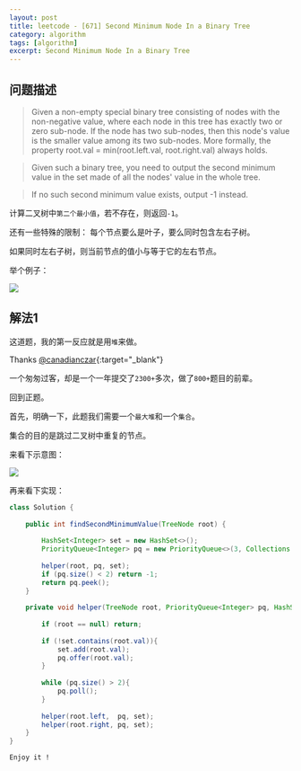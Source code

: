 ```yaml
---
layout: post
title: leetcode - [671] Second Minimum Node In a Binary Tree
category: algorithm
tags: [algorithm]
excerpt: Second Minimum Node In a Binary Tree
---
```


## 问题描述  

> Given a non-empty special binary tree consisting of nodes with the non-negative value, where each node in this tree has exactly two or zero sub-node. If the node has two sub-nodes, then this node's value is the smaller value among its two sub-nodes. More formally, the property root.val = min(root.left.val, root.right.val) always holds.   

> Given such a binary tree, you need to output the second minimum value in the set made of all the nodes' value in the whole tree.  

> If no such second minimum value exists, output -1 instead.  


计算二叉树中`第二个最小值`，若不存在，则返回`-1`。  

还有一些特殊的限制： 每个节点要么是叶子，要么同时包含左右子树。  

如果同时左右子树，则当前节点的值小与等于它的左右节点。  


举个例子：  

![](https://yyc-images.oss-cn-beijing.aliyuncs.com/leetcode_671_demo.png)  


## 解法1  

这道题，我的第一反应就是用`堆`来做。  


Thanks [@canadianczar](https://leetcode.com/problems/second-minimum-node-in-a-binary-tree/discuss/352770/Java-1ms-solution-using-max-heap-Set-and-preorder-traversal-with-comments){:target="_blank"}  

一个匆匆过客，却是一个一年提交了`2300+`多次，做了`800+`题目的前辈。   

回到正题。  

首先，明确一下，此题我们需要一个`最大堆`和一个`集合`。  

集合的目的是跳过二叉树中重复的节点。  

来看下示意图：  

![](https://yyc-images.oss-cn-beijing.aliyuncs.com/leetcode_671_common.png)  


再来看下实现：  


``` java
class Solution {
    
    public int findSecondMinimumValue(TreeNode root) {
        
        HashSet<Integer> set = new HashSet<>();
        PriorityQueue<Integer> pq = new PriorityQueue<>(3, Collections.reverseOrder());
        
        helper(root, pq, set);
        if (pq.size() < 2) return -1;
        return pq.peek();
    }
    
    private void helper(TreeNode root, PriorityQueue<Integer> pq, HashSet<Integer> set){
        
        if (root == null) return;
        
        if (!set.contains(root.val)){
            set.add(root.val);
            pq.offer(root.val);
        }
        
        while (pq.size() > 2){
            pq.poll();
        }
        
        helper(root.left,  pq, set);
        helper(root.right, pq, set);
    }
}
```

`Enjoy it ! `